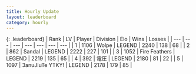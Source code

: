 ```yaml
---
title: Hourly Update
layout: leaderboard
category: hourly
---
```


{: .leaderboard}
| Rank | LV | Player | Division | Elo | Wins | Losses |
| --- | --- | --- | --- | --- | --- | --- |
| <span data-change="0">1</span> | 1106 | <span title="ID: 204953">Wolpe</span> | LEGEND | <span data-change="0">2240</span> | <span data-change="0">138</span> | <span data-change="0">68</span> |
| <span data-change="1">2</span> | 862 | <span title="ID: 315148">Sandal</span> | LEGEND | <span data-change="10">2222</span> | <span data-change="3">227</span> | <span data-change="1">101</span> |
| <span data-change="-1">3</span> | 1052 | <span title="ID: 357425">Fire Feathers</span> | LEGEND | <span data-change="0">2219</span> | <span data-change="0">135</span> | <span data-change="0">65</span> |
| <span data-change="1">4</span> | 392 | <span title="ID: 407707">電圧</span> | LEGEND | <span data-change="-11">2180</span> | <span data-change="2">81</span> | <span data-change="2">22</span> |
| <span data-change="-1">5</span> | 1097 | <span title="ID: 203132">3anuJIuTe YTKY!</span> | LEGEND | <span data-change="-34">2178</span> | <span data-change="0">179</span> | <span data-change="3">85</span> |